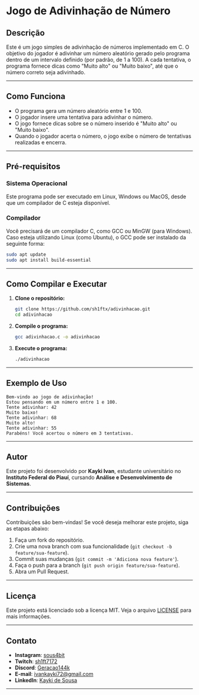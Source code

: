 
# Jogo de Adivinhação de Número

## Descrição

Este é um jogo simples de adivinhação de números implementado em C. O objetivo do jogador é adivinhar um número aleatório gerado pelo programa dentro de um intervalo definido (por padrão, de 1 a 100). A cada tentativa, o programa fornece dicas como "Muito alto" ou "Muito baixo", até que o número correto seja adivinhado.

---

## Como Funciona

- O programa gera um número aleatório entre 1 e 100.
- O jogador insere uma tentativa para adivinhar o número.
- O jogo fornece dicas sobre se o número inserido é "Muito alto" ou "Muito baixo".
- Quando o jogador acerta o número, o jogo exibe o número de tentativas realizadas e encerra.

---

## Pré-requisitos

### Sistema Operacional

Este programa pode ser executado em Linux, Windows ou MacOS, desde que um compilador de C esteja disponível.

### Compilador

Você precisará de um compilador C, como GCC ou MinGW (para Windows). Caso esteja utilizando Linux (como Ubuntu), o GCC pode ser instalado da seguinte forma:

```bash
sudo apt update
sudo apt install build-essential
```

---

## Como Compilar e Executar

1. **Clone o repositório:**

   ```bash
   git clone https://github.com/sh1ftx/adivinhacao.git
   cd adivinhacao
   ```

2. **Compile o programa:**

   ```bash
   gcc adivinhacao.c -o adivinhacao
   ```

3. **Execute o programa:**

   ```bash
   ./adivinhacao
   ```

---

## Exemplo de Uso

```
Bem-vindo ao jogo de adivinhação!
Estou pensando em um número entre 1 e 100.
Tente adivinhar: 42
Muito baixo!
Tente adivinhar: 68
Muito alto!
Tente adivinhar: 55
Parabéns! Você acertou o número em 3 tentativas.
```

---

## Autor

Este projeto foi desenvolvido por **Kayki Ivan**, estudante universitário no **Instituto Federal do Piauí**, cursando **Análise e Desenvolvimento de Sistemas**.

---

## Contribuições

Contribuições são bem-vindas! Se você deseja melhorar este projeto, siga as etapas abaixo:

1. Faça um fork do repositório.
2. Crie uma nova branch com sua funcionalidade (`git checkout -b feature/sua-feature`).
3. Commit suas mudanças (`git commit -m 'Adiciona nova feature'`).
4. Faça o push para a branch (`git push origin feature/sua-feature`).
5. Abra um Pull Request.

---

## Licença

Este projeto está licenciado sob a licença MIT. Veja o arquivo [LICENSE](LICENSE) para mais informações.

---

## Contato

- **Instagram**: [sous4bit](https://www.instagram.com/sous4bit?igsh=MXFiYnF4aWZzZ2IyNg==)
- **Twitch**: [sh1ft7172](https://www.twitch.tv/sh1ft7172)
- **Discord**: [Geracao144k](https://discord.gg/Geracao144k)
- **E-mail**: [ivankayki72@gmail.com](mailto:ivankayki72@gmail.com)
- **LinkedIn**: [Kayki de Sousa](https://www.linkedin.com/in/kayki-de-sousa-5a33292b3/)

---

